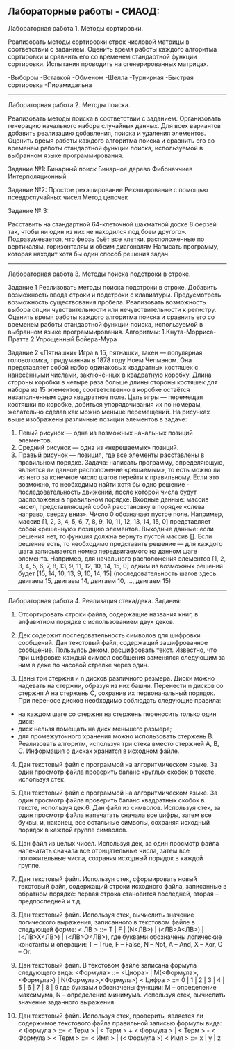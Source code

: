 Лабораторные работы - СИАОД:
--------------------------------
Лабораторная работа 1. Методы сортировки.

Реализовать методы сортировки строк числовой матрицы в соответствии с
заданием. Оценить время работы каждого алгоритма сортировки и сравнить его со
временем стандартной функции сортировки. Испытания проводить на сгенерированных
матрицах.

-Выбором 
-Вставкой 
-Обменом 
-Шелла 
-Турнирная 
-Быстрая сортировка 
-Пирамидальна

--------------------------------
Лабораторная работа 2. Методы поиска.

Реализовать методы поиска в соответствии с заданием. Организовать генерацию начального набора случайных данных. Для всех вариантов добавить реализацию добавления, поиска и удаления элементов. Оценить время работы каждого алгоритма поиска и сравнить его со временем работы стандартной функции поиска, используемой в выбранном языке программирования.

Задание №1:
Бинарный поиск	Бинарное дерево	Фибоначчиев	Интерполяционный

Задание №2:
Простое рехэширование
Рехэширование с помощью псевдослучайных чисел
Метод цепочек


Задание № 3:

Расставить на стандартной 64-клеточной шахматной доске 8 ферзей так, чтобы ни один из них не находился под боем другого». Подразумевается, что ферзь бьёт все клетки, расположенные по вертикалям, горизонталям и обеим диагоналям
Написать программу,  которая находит хотя бы один способ решения задач.


--------------------------------
Лабораторная работа 3. Методы поиска подстроки в строке. 

Задание 1 
Реализовать методы поиска подстроки в строке. Добавить возможность
ввода строки и подстроки с клавиатуры. Предусмотреть возможность
существования пробела. Реализовать возможность выбора опции
чувствительности или нечувствительности к регистру. Оценить время работы
каждого алгоритма поиска и сравнить его со временем работы стандартной
функции поиска, используемой в выбранном языке программирования. 
Алгоритмы: 
1.Кнута-Морриса-Пратта
2.Упрощенный Бойера-Мура

Задание 2 «Пятнашки» 
Игра в 15, пятнашки, такен — популярная головоломка, придуманная
в 1878 году Ноем Чепмэном. Она представляет собой набор
одинаковых квадратных костяшек с нанесёнными числами, заключённых в
квадратную коробку. Длина стороны коробки в четыре раза больше длины
стороны костяшек для набора из 15 элементов, соответственно в коробке
остаётся незаполненным одно квадратное поле. Цель игры — перемещая
костяшки по коробке, добиться упорядочивания их по номерам, желательно
сделав как можно меньше перемещений.
На рисунках выше изображены различные позиции элементов в задаче: 
1. Левый рисунок — одна из возможных начальных позиций элементов. 
2. Средний рисунок — одна из «нерешаемых» позиций. 
3. Правый рисунок — позиция, где все элементы расставлены в
правильном порядке. Задача: написать программу, определяющую, является ли данное
расположение «решаемым», то есть можно ли из него за конечное число
шагов перейти к правильному. Если это возможно, то необходимо найти хотя
бы одно решение - последовательность движений, после которой числа будут
расположены в правильном порядке. 
Входные данные: массив чисел, представляющий собой расстановку в
порядке «слева направо, сверху вниз». Число 0 обозначает пустое поле. 
Например, массив [1, 2, 3, 4, 5, 6, 7, 8, 9, 10, 11, 12, 13, 14, 15, 0] представляет
собой «решенную» позицию элементов. 
Выходные данные: если решения нет, то функция должна вернуть
пустой массив []. Если решение есть, то необходимо представить решение — 
для каждого шага записывается номер передвигаемого на данном шаге
элемента. 
Например, для начального расположения элементов [1, 2, 3, 4, 5, 6, 7, 8, 
13, 9, 11, 12, 10, 14, 15, 0] одним из возможных решений будет [15, 14, 10, 13, 
9, 10, 14, 15] (последовательность шагов здесь: двигаем 15, двигаем 14, 
двигаем 10, …, двигаем 15)

---------------------------------------------
Лабораторная работа 4. Реализация стека/дека.
Задания:

1. Отсортировать строки файла, содержащие названия книг, в алфавитном порядке с
использованием двух деков.

2. Дек содержит последовательность символов для шифровки сообщений. Дан
текстовый файл, содержащий зашифрованное сообщение. Пользуясь деком,
расшифровать текст. Известно, что при шифровке каждый символ сообщения
заменялся следующим за ним в деке по часовой стрелке через один.

3. Даны три стержня и n дисков различного размера. Диски можно надевать на
стержни, образуя из них башни. Перенести n дисков со стержня А на стержень С,
сохранив их первоначальный порядок. При переносе дисков необходимо соблюдать
следующие правила:
- на каждом шаге со стержня на стержень переносить только один диск;
- диск нельзя помещать на диск меньшего размера;
- для промежуточного хранения можно использовать стержень В.
Реализовать алгоритм, используя три стека вместо стержней А, В, С. Информация
о дисках хранится в исходном файле.

4. Дан текстовый файл с программой на алгоритмическом языке. За один просмотр
файла проверить баланс круглых скобок в тексте, используя стек.

5. Дан текстовый файл с программой на алгоритмическом языке. За один просмотр
файла проверить баланс квадратных скобок в тексте, используя дек.6. Дан файл из символов. Используя стек, за один просмотр файла напечатать
сначала все цифры, затем все буквы, и, наконец, все остальные символы, сохраняя
исходный порядок в каждой группе символов.

7. Дан файл из целых чисел. Используя дек, за один просмотр файла напечатать
сначала все отрицательные числа, затем все положительные числа, сохраняя
исходный порядок в каждой группе.

8. Дан текстовый файл. Используя стек, сформировать новый текстовый файл,
содержащий строки исходного файла, записанные в обратном порядке: первая
строка становится последней, вторая – предпоследней и т.д.

9. Дан текстовый файл. Используя стек, вычислить значение логического выражения,
записанного в текстовом файле в следующей форме:
< ЛВ > ::= T | F | (N<ЛВ>) | (<ЛВ>A<ЛВ>) | (<ЛВ>X<ЛВ>) | (<ЛВ>O<ЛВ>),
где буквами обозначены логические константы и операции:
T – True, F – False, N – Not, A – And, X – Xor, O – Or.

10. Дан текстовый файл. В текстовом файле записана формула следующего вида:
<Формула> ::= <Цифра> | M(<Формула>,<Формула>) | N(Формула>,<Формула>)
< Цифра > ::= 0 | 1 | 2 | 3 | 4 | 5 | 6 | 7 | 8 | 9
где буквами обозначены функции:
M – определение максимума, N – определение минимума.
Используя стек, вычислить значение заданного выражения.
11. Дан текстовый файл. Используя стек, проверить, является ли содержимое
текстового файла правильной записью формулы вида:
< Формула > ::= < Терм > | < Терм > + < Формула > | < Терм > - < Формула >
< Терм > ::= < Имя > | (< Формула >)
< Имя > ::= x | y | z
